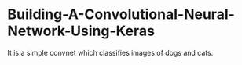 # Building-A-Convolutional-Neural-Network-Using-Keras
It is a simple convnet which classifies images of dogs and cats. 
